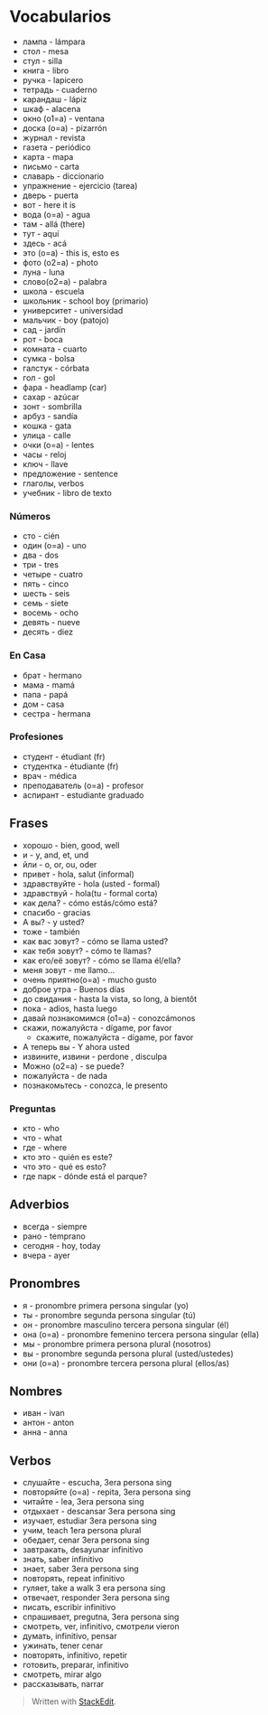 # Vocabularios

- лампа - lámpara
- стол - mesa
- стул - silla
- книга - libro
- ручка - lapicero
- тетрадь - cuaderno
- карандаш - lápiz
- шкаф - alacena
- окно (o1=a) - ventana
- доска (o=a) - pizarrón
- журнал - revista
- газета - periódico
- карта - mapa
- письмо - carta
- славарь - diccionario
- упражнение - ejercicio (tarea)
- дверь - puerta
- вот - here it is
- вода (o=a) - agua
- там - allá (there)
- тут - aquí
- здесь - acá
- это (o=a) - this is, esto es
- фото (o2=a) - photo
- луна - luna
- словo(o2=a) - palabra
- школа - escuela
- школьник - school boy (primario)
- университет - universidad
- мальчик - boy (patojo)
- сад - jardín
- рот - boca
- комната - cuarto
- сумка - bolsa
- галстук - córbata
- гол - gol
- фара - headlamp (car)
- сахар - azúcar
- зонт - sombrilla
- арбуз - sandía
- кошка - gata
- улица - calle
- очки (o=a) - lentes
- часы - reloj
- ключ - llave
- предложение - sentence
- глаголы, verbos
- учебник - libro de texto

### Números
- сто - cién
- один (o=a) - uno
- два - dos
- три - tres
- четыре - cuatro
- пять - cinco
- шесть - seis
- семь  - siete
- восемь - ocho
- девять - nueve
- десять - diez

### En Casa
- брат - hermano
- мама - mamá
- папа - papá
- дом - casa
- сестра - hermana

### Profesiones
- студент - étudiant (fr)
- студентка - étudiante (fr)
- врач - médica
- преподаватель (o=a) - profesor
- аспирант - estudiante graduado

## Frases
- хорошо - bien, good, well
- и - y, and, et, und
- йли - o, or, ou, oder
- привет - hola, salut (informal)
- здравствуйте  -  hola (usted - formal)
- здравствуй - hola(tu - formal corta)
- как дела? - cómo estás/cómo está?
- спасибо - gracias
- A вы? - y usted?
- тоже - también
- как вас зовут? - cómo se llama usted?
- как тебя зовут?  - cómo te llamas?
- как его/её зовут?  - cómo se llama él/ella?
- меня зовут - me llamo...
- очень приятно(o=a) - mucho gusto
- доброе утра - Buenos días
- до свидания - hasta la vista, so long, à bientôt
- пока - adios, hasta luego
- давай познакомимся (o1=a) - conozcámonos
- скажи, пожалуйста - dígame, por favor
	- скажите, пожалуйста - dígame, por favor
- А теперь вы - Y ahora usted
- извините, извини - perdone , disculpa
- Можно (o2=a) - se puede?
- пожалуйста - de nada
- познакомьтесь - conozca, le presento

### Preguntas
- кто - who
- что - what
- где - where
- кто это - quién es este?
- что это - qué es esto?
- где парк - dónde está el parque?


## Adverbios
- всегда - siempre
- рано - temprano
- сегодня - hoy, today
- вчера - ayer

## Pronombres
- я - pronombre primera persona singular (yo)
- ты - pronombre segunda persona singular (tú)
- он - pronombre masculino tercera persona singular (él)
- она (o=a) - pronombre femenino tercera persona singular (ella)
- мы - pronombre primera persona plural (nosotros)
- вы - pronombre segunda persona plural (usted/ustedes)
- они (o=a) - pronombre tercera persona plural (ellos/as)


## Nombres
- иван - ivan
- антон - anton
- анна - anna

## Verbos

- слушайте - escucha, 3era persona sing
- повторяйте (o=a) - repita, 3era persona sing
- читайте - lea, 3era persona sing
- отдыхает - descansar 3era persona sing
- изучает, estudiar 3era persona sing
- учим, teach 1era persona plural
- обедает, cenar 3era persona sing
- завтракать, desayunar infinitivo
- знать, saber infinitivo
- знает, saber 3era persona sing
- повторять, repeat infinitivo
- гуляет, take a walk 3 era persona sing
- отвечает, responder 3era persona sing
- писать, escribir infinitivo
- спрашивает, pregutna, 3era persona sing
- смотреть, ver, infinitivo, смотрели vieron
- думать, infinitivo, pensar
- ужинать, tener cenar
- повторять, infinitivo, repetir
- готовить, preparar, infinitivo
- смотреть, mirar algo
- рассказывать, narrar

> Written with [StackEdit](https://stackedit.io/).
<!--stackedit_data:
eyJoaXN0b3J5IjpbLTIwODYyMDE3Miw5NzcwMDcwNTksLTEzOT
k2MzEzOTgsNzY0OTU0MjgxLC0yMTIzNTM4ODYzLC05MDUwNzAw
MDgsNTEwNTY0ODM0LDQ0NzIxMjg0OCwxNjMzNDIyNzU2LC04Nz
Y5MDQ4NDIsLTIwNTcwNjI0NSwtMTMxODMyMjY4MCwtNTc1Mjk4
MTQxLDYxMjMzNzk0OCwtNDU2OTkxMjU4LDEzNDA5NTQ0LDU4MT
g0NjkxNSwtMTIwNjMwOTgzLDE5NTQzOTI2NjYsLTM2ODE2MTY5
M119
-->